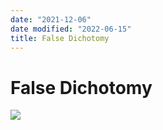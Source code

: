 ```yaml
---
date: "2021-12-06"
date modified: "2022-06-15"
title: False Dichotomy
---
```


# False Dichotomy
![](https://i.imgur.com/eRODBg2.png)
